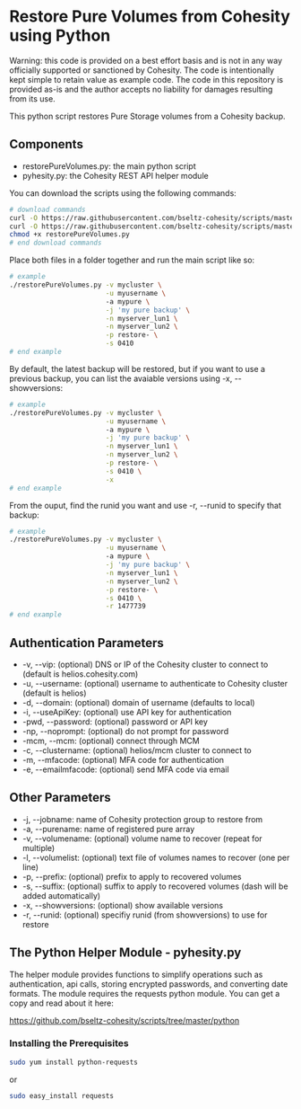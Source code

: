 # Restore Pure Volumes from Cohesity using Python

Warning: this code is provided on a best effort basis and is not in any way officially supported or sanctioned by Cohesity. The code is intentionally kept simple to retain value as example code. The code in this repository is provided as-is and the author accepts no liability for damages resulting from its use.

This python script restores Pure Storage volumes from a Cohesity backup.

## Components

* restorePureVolumes.py: the main python script
* pyhesity.py: the Cohesity REST API helper module

You can download the scripts using the following commands:

```bash
# download commands
curl -O https://raw.githubusercontent.com/bseltz-cohesity/scripts/master/python/restorePureVolumes/restorePureVolumes.py
curl -O https://raw.githubusercontent.com/bseltz-cohesity/scripts/master/python/pyhesity.py
chmod +x restorePureVolumes.py
# end download commands
```

Place both files in a folder together and run the main script like so:

```bash
# example
./restorePureVolumes.py -v mycluster \
                        -u myusername \  
                        -a mypure \
                        -j 'my pure backup' \
                        -n myserver_lun1 \
                        -n myserver_lun2 \
                        -p restore- \
                        -s 0410
# end example
```

By default, the latest backup will be restored, but if you want to use a previous backup, you can list the avaiable versions using -x, --showversions:

```bash
# example
./restorePureVolumes.py -v mycluster \
                        -u myusername \  
                        -a mypure \
                        -j 'my pure backup' \
                        -n myserver_lun1 \
                        -n myserver_lun2 \
                        -p restore- \
                        -s 0410 \
                        -x
# end example
```

From the ouput, find the runid you want and use -r, --runid to specify that backup:

```bash
# example
./restorePureVolumes.py -v mycluster \
                        -u myusername \  
                        -a mypure \
                        -j 'my pure backup' \
                        -n myserver_lun1 \
                        -n myserver_lun2 \
                        -p restore- \
                        -s 0410 \
                        -r 1477739
# end example
```

## Authentication Parameters

* -v, --vip: (optional) DNS or IP of the Cohesity cluster to connect to (default is helios.cohesity.com)
* -u, --username: (optional) username to authenticate to Cohesity cluster (default is helios)
* -d, --domain: (optional) domain of username (defaults to local)
* -i, --useApiKey: (optional) use API key for authentication
* -pwd, --password: (optional) password or API key
* -np, --noprompt: (optional) do not prompt for password
* -mcm, --mcm: (optional) connect through MCM
* -c, --clustername: (optional) helios/mcm cluster to connect to
* -m, --mfacode: (optional) MFA code for authentication
* -e, --emailmfacode: (optional) send MFA code via email

## Other Parameters

* -j, --jobname: name of Cohesity protection group to restore from
* -a, --purename: name of registered pure array
* -v, --volumename: (optional) volume name to recover (repeat for multiple)
* -l, --volumelist: (optional) text file of volumes names to recover (one per line)
* -p, --prefix: (optional) prefix to apply to recovered volumes
* -s, --suffix: (optional) suffix to apply to recovered volumes (dash will be added automatically)
* -x, --showversions: (optional) show available versions
* -r, --runid: (optional) specifiy runid (from showversions) to use for restore

## The Python Helper Module - pyhesity.py

The helper module provides functions to simplify operations such as authentication, api calls, storing encrypted passwords, and converting date formats. The module requires the requests python module. You can get a copy and read about it here:

<https://github.com/bseltz-cohesity/scripts/tree/master/python>

### Installing the Prerequisites

```bash
sudo yum install python-requests
```

or

```bash
sudo easy_install requests
```
